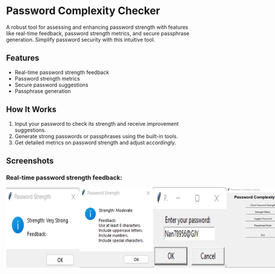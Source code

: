# Password Complexity Checker

A robust tool for assessing and enhancing password strength with features like real-time feedback, password strength metrics, and secure passphrase generation. Simplify password security with this intuitive tool.

## Features
- Real-time password strength feedback
- Password strength metrics
- Secure password suggestions
- Passphrase generation

## How It Works
1. Input your password to check its strength and receive improvement suggestions.
2. Generate strong passwords or passphrases using the built-in tools.
3. Get detailed metrics on password strength and adjust accordingly.

## Screenshots
### Real-time password strength feedback:
<div style="display: flex; justify-content: space-between;">
    <img src="Strong.png" alt="Strong" width="200" />
   <img src="if_not_strong.png" alt="if_not_strong" width="200" />
    <img src="Check_01.png" alt="check_01 Example" width="200" />
 <img src="password_check_complex.png" alt="pwd check Example" width="200" />
</div>
